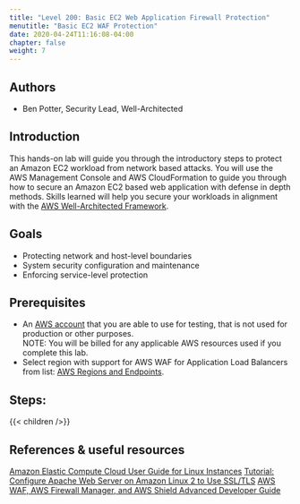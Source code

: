 ```yaml
---
title: "Level 200: Basic EC2 Web Application Firewall Protection"
menutitle: "Basic EC2 WAF Protection"
date: 2020-04-24T11:16:08-04:00
chapter: false
weight: 7
---
```

## Authors

- Ben Potter, Security Lead, Well-Architected

## Introduction

This hands-on lab will guide you through the introductory steps to protect an Amazon EC2 workload from network based attacks.
You will use the AWS Management Console and AWS CloudFormation to guide you through how to secure an Amazon EC2 based web application with defense in depth methods. Skills learned will help you secure your workloads in alignment with the [AWS Well-Architected Framework](https://aws.amazon.com/architecture/well-architected/).

## Goals

* Protecting network and host-level boundaries
* System security configuration and maintenance
* Enforcing service-level protection

## Prerequisites

* An [AWS account](https://portal.aws.amazon.com/gp/aws/developer/registration/index.html) that you are able to use for testing, that is not used for production or other purposes.  
NOTE: You will be billed for any applicable AWS resources used if you complete this lab.
* Select region with support for AWS WAF for Application Load Balancers from list: [AWS Regions and Endpoints](https://docs.aws.amazon.com/general/latest/gr/rande.html).

## Steps:

{{< children  />}}


## References & useful resources

[Amazon Elastic Compute Cloud User Guide for Linux Instances](https://docs.aws.amazon.com/AWSEC2/latest/UserGuide/concepts.html)
[Tutorial: Configure Apache Web Server on Amazon Linux 2 to Use SSL/TLS](https://docs.aws.amazon.com/AWSEC2/latest/UserGuide/SSL-on-an-instance.html)
[AWS WAF, AWS Firewall Manager, and AWS Shield Advanced Developer Guide](https://docs.aws.amazon.com/waf/latest/developerguide/waf-chapter.html)
